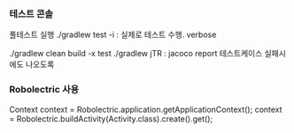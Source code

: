 ### 테스트 콘솔
풀테스트 실행
./gradlew test -i    : 실제로 테스트 수행. verbose

./gradlew clean build -x test
./gradlew jTR : jacoco report 테스트케이스 실패시에도 나오도록



### Robolectric 사용
Context context = Robolectric.application.getApplicationContext();
context = Robolectric.buildActivity(Activity.class).create().get();
